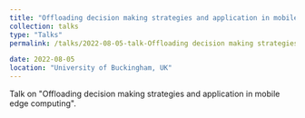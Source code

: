 ```yaml
---
title: "Offloading decision making strategies and application in mobile edge computing"
collection: talks
type: "Talks"
permalink: /talks/2022-08-05-talk-Offloading decision making strategies and application in mobile edge computing

date: 2022-08-05
location: "University of Buckingham, UK"
---
```


 Talk on "Offloading decision making strategies and application in mobile edge computing".
